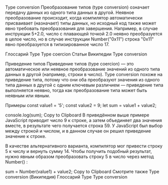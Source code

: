 Type conversion
Преобразование типов (type conversion) означает передачу данных из одного типа данных в другой. Неявное преобразование происходит, когда компилятор автоматически присваивает (назначает) типы данных, но исходный код также может явно требовать преобразования для завершения. Например, в случае инструкции 5+2.0, число с плавающей точкой 2.0 неявно преобразуется в целое число, но в случае инструкции Number("0x11") строка "0x11" явно преобразуется в типизированное число 17.

Глоссарий
Type
Type coercion
Статьи Википедии
Type conversion

Приведение типов
Приведение типов (type coercion) — это автоматическое или неявное преобразование значений из одного типа данных в другой (например, строки в число). Type conversion похоже на приведение типа, потому что они оба преобразуют значения из одного типа данных в другой с одним ключевым различием — приведение типа выполняется неявно, тогда как преобразование типа может быть неявным или явным.

Примеры
const value1 = '5';
const value2 = 9;
let sum = value1 + value2;

console.log(sum);
Copy to Clipboard
В приведённом выше примере JavaScript приводит число 9 к строке, а затем объединяет два значения вместе, в результате чего получается строка 59. У JavaScript был выбор между строкой и числом, и в данном случае он решил приведение значение к строке.

В качестве альтернативного варианта, компилятор мог привести строку 5 к числу и вернуть сумму 14. Чтобы получить подобный результат, нужно явным образом преобразовать строку 5 в число через метод Number() :

sum = Number(value1) + value2;
Copy to Clipboard
Смотрите также
Type conversion (Википедия)
Глоссарий
Type
Type conversion
